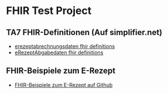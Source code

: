 # FHIR Test Project

## TA7 FHIR-Definitionen (Auf simplifier.net)
* [erezeptabrechnungsdaten fhir definitions](https://simplifier.net/erezeptabrechnungsdaten)
* [eRezeptAbgabedaten fhir definitions](https://simplifier.net/eRezeptAbgabedaten)

## FHIR-Beispiele zum E-Rezept
* [FHIR-Beispiele zum E-Rezept auf Github](https://github.com/DAV-ABDA/eRezept-Beispiele)
